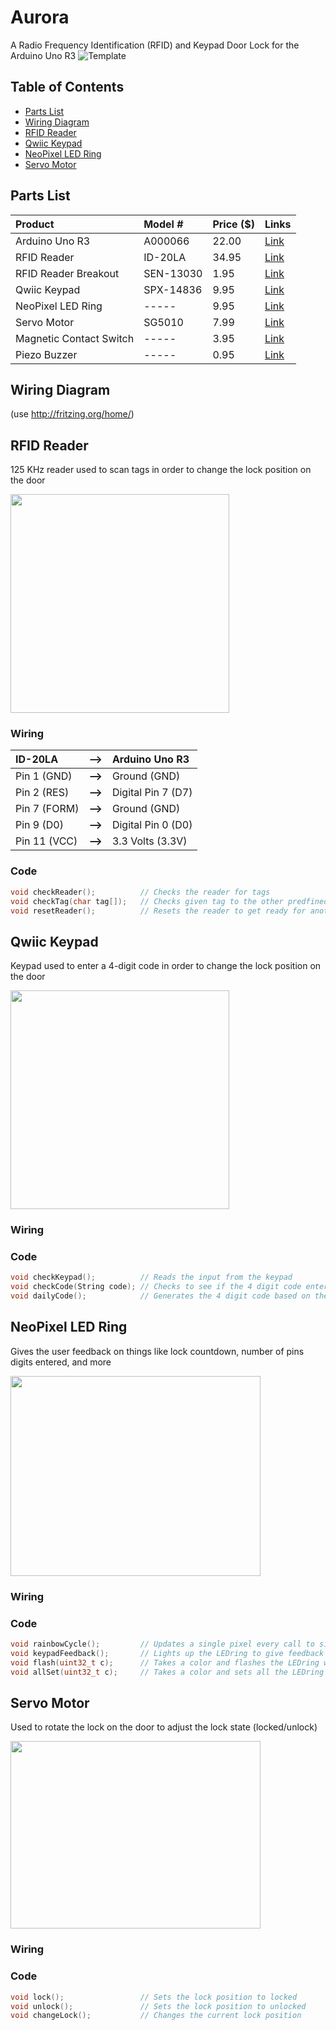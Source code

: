 # Aurora
A Radio Frequency Identification (RFID) and Keypad Door Lock for the Arduino Uno R3
![Template](https://gist.github.com/fvcproductions/1bfc2d4aecb01a834b46#installation)

## Table of Contents
- [Parts List](#parts-list)
- [Wiring Diagram](#wiring-diagram)
- [RFID Reader](#rfid-reader)
- [Qwiic Keypad](#qwiic-keypad)
- [NeoPixel LED Ring](#neopixel-led-ring)
- [Servo Motor](#servo-motor)

## Parts List
| Product | Model # | Price ($) | Links |
|  :---   |  :---   | :--- |  :---  |
|  Arduino Uno R3   |  A000066   | 22.00 | [Link](https://store.arduino.cc/usa/arduino-uno-rev3) |
|  RFID Reader   |  ID-20LA   | 34.95 | [Link](https://www.sparkfun.com/products/11828) |
|  RFID Reader Breakout   |  SEN-13030   | 1.95 | [Link](https://www.sparkfun.com/products/13030) |
|  Qwiic Keypad   |  SPX-14836  | 9.95 | [Link](https://www.sparkfun.com/products/14836) |
|  NeoPixel LED Ring   |  -----   | 9.95 | [Link](https://www.adafruit.com/product/1463) |
|  Servo Motor   |  SG5010  | 7.99 | [Link](https://www.thingbits.net/products/servo-motor-standard-size-sg5010) |
|  Magnetic Contact Switch  |  -----  | 3.95 | [Link](https://www.adafruit.com/product/375) |
|  Piezo Buzzer   |  -----  | 0.95 | [Link](https://www.adafruit.com/product/1536) |


## Wiring Diagram
(use http://fritzing.org/home/)

## RFID Reader
125 KHz reader used to scan tags in order to change the lock position on the door

<img src="https://cdn.sparkfun.com//assets/parts/8/1/8/8/11828-01.jpg" height="350" width="350">

### Wiring
| ID-20LA | **-->** | Arduino Uno R3 |
|  :---  | :---: | :--- |
| Pin 1  (GND)  | **-->** | Ground (GND) |
| Pin 2  (RES)  | **-->** | Digital Pin 7 (D7)  |
| Pin 7  (FORM) | **-->** | Ground (GND)  |
| Pin 9  (D0)   | **-->** | Digital Pin 0 (D0)  |
| Pin 11 (VCC)  | **-->** | 3.3 Volts (3.3V)  |

### Code
```C++
void checkReader();          // Checks the reader for tags
void checkTag(char tag[]);   // Checks given tag to the other predfined valid tags
void resetReader();          // Resets the reader to get ready for another read
```

## Qwiic Keypad
Keypad used to enter a 4-digit code in order to change the lock position on the door

<img src="https://cdn.sparkfun.com//assets/parts/1/3/1/0/6/14836-Qwiic_Keypad-01.jpg" height="350" width="350">

### Wiring

### Code
```C++
void checkKeypad();          // Reads the input from the keypad
void checkCode(String code); // Checks to see if the 4 digit code entered is correct
void dailyCode();            // Generates the 4 digit code based on the current date
```

## NeoPixel LED Ring
Gives the user feedback on things like lock countdown, number of pins digits entered, and more

<img src="https://cdn-shop.adafruit.com/1200x900/1463-03.jpg" height="320" width="400">

### Wiring

### Code
```C++
void rainbowCycle();         // Updates a single pixel every call to simulate a spinning rainbow
void keypadFeedback();       // Lights up the LEDring to give feedback on how many digits you have entered
void flash(uint32_t c);      // Takes a color and flashes the LEDring with it 3 times
void allSet(uint32_t c);     // Takes a color and sets all the LEDring pixels to the color
```

## Servo Motor
Used to rotate the lock on the door to adjust the lock state (locked/unlock)

<img src="https://futabausa.com/wp-content/uploads/2018/06/mxs-601017.jpg" height="300" width="400">

### Wiring

### Code
```C++
void lock();                 // Sets the lock position to locked
void unlock();               // Sets the lock position to unlocked
void changeLock();           // Changes the current lock position
```
